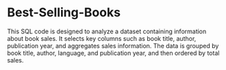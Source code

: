 # Best-Selling-Books
This SQL code is designed to analyze a dataset containing information about book sales. It selects key columns such as book title, author, publication year, and aggregates sales information. The data is grouped by book title, author, language, and publication year, and then ordered by total sales.
